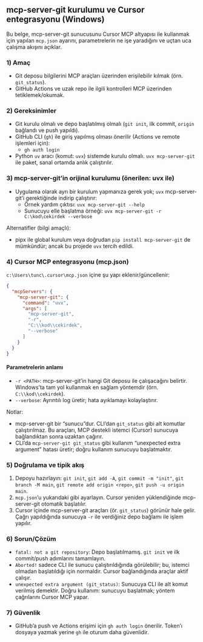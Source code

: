 ## mcp-server-git kurulumu ve Cursor entegrasyonu (Windows)

Bu belge, mcp-server-git sunucusunu Cursor MCP altyapısı ile kullanmak için yapılan `mcp.json` ayarını, parametrelerin ne işe yaradığını ve uçtan uca çalışma akışını açıklar.

### 1) Amaç
- Git deposu bilgilerini MCP araçları üzerinden erişilebilir kılmak (örn. `git_status`).
- GitHub Actions ve uzak repo ile ilgili kontrolleri MCP üzerinden tetiklemek/okumak.

### 2) Gereksinimler
- Git kurulu olmalı ve depo başlatılmış olmalı (`git init`, ilk commit, `origin` bağlandı ve push yapıldı).
- GitHub CLI (`gh`) ile giriş yapılmış olması önerilir (Actions ve remote işlemleri için):
  - `gh auth login`
- Python `uv` aracı (komut: `uvx`) sistemde kurulu olmalı. `uvx mcp-server-git` ile paket, sanal ortamda anlık çalıştırılır.

### 3) mcp-server-git’in orijinal kurulumu (önerilen: uvx ile)
- Uygulama olarak ayrı bir kurulum yapmanıza gerek yok; `uvx` mcp-server-git’i gerektiğinde indirip çalıştırır:
  - Örnek yardım çıktısı: `uvx mcp-server-git --help`
  - Sunucuyu elle başlatma örneği: `uvx mcp-server-git -r C:\kod\cekirdek --verbose`

Alternatifler (bilgi amaçlı):
- pipx ile global kurulum veya doğrudan `pip install mcp-server-git` de mümkündür; ancak bu projede `uvx` tercih edildi.

### 4) Cursor MCP entegrasyonu (mcp.json)
`c:\Users\tunc\.cursor\mcp.json` içine şu yapı eklenir/güncellenir:

```json
{
  "mcpServers": {
    "mcp-server-git": {
      "command": "uvx",
      "args": [
        "mcp-server-git",
        "-r",
        "C:\\kod\\cekirdek",
        "--verbose"
      ]
    }
  }
}
```

#### Parametrelerin anlamı
- `-r <PATH>`: mcp-server-git’in hangi Git deposu ile çalışacağını belirtir. Windows’ta tam yol kullanmak en sağlam yöntemdir (örn. `C:\\kod\\cekirdek`).
- `--verbose`: Ayrıntılı log üretir; hata ayıklamayı kolaylaştırır.

Notlar:
- mcp-server-git bir “sunucu”dur. CLI’dan `git_status` gibi alt komutlar çalıştırılmaz. Bu araçları, MCP destekli istemci (Cursor) sunucuya bağlandıktan sonra uzaktan çağırır.
- CLI’da `mcp-server-git git_status` gibi kullanım “unexpected extra argument” hatası üretir; doğru kullanım sunucuyu başlatmaktır.

### 5) Doğrulama ve tipik akış
1. Depoyu hazırlayın: `git init`, `git add -A`, `git commit -m "init"`, `git branch -M main`, `git remote add origin <repo>`, `git push -u origin main`.
2. `mcp.json`’u yukarıdaki gibi ayarlayın. Cursor yeniden yüklendiğinde mcp-server-git otomatik başlatılır.
3. Cursor içinde mcp-server-git araçları (ör. `git_status`) görünür hale gelir. Çağrı yapıldığında sunucuya `-r` ile verdiğiniz depo bağlamı ile işlem yapılır.

### 6) Sorun/Çözüm
- `fatal: not a git repository`: Depo başlatılmamış. `git init` ve ilk commit/push adımlarını tamamlayın.
- `Aborted!` sadece CLI ile sunucu çalıştırıldığında görülebilir; bu, istemci olmadan başlatıldığı için normaldir. Cursor bağlandığında araçlar aktif çalışır.
- `unexpected extra argument (git_status)`: Sunucuya CLI ile alt komut verilmiş demektir. Doğru kullanım: sunucuyu başlatmak; yöntem çağrılarını Cursor MCP yapar.

### 7) Güvenlik
- GitHub’a push ve Actions erişimi için `gh auth login` önerilir. Token’ı dosyaya yazmak yerine `gh` ile oturum daha güvenlidir.


